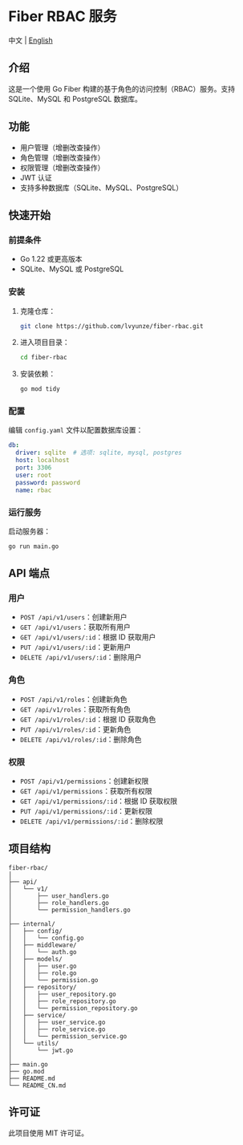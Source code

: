 # Fiber RBAC 服务

中文 | [English](README.md)

## 介绍
这是一个使用 Go Fiber 构建的基于角色的访问控制（RBAC）服务。支持 SQLite、MySQL 和 PostgreSQL 数据库。

## 功能
- 用户管理（增删改查操作）
- 角色管理（增删改查操作）
- 权限管理（增删改查操作）
- JWT 认证
- 支持多种数据库（SQLite、MySQL、PostgreSQL）

## 快速开始

### 前提条件
- Go 1.22 或更高版本
- SQLite、MySQL 或 PostgreSQL

### 安装
1. 克隆仓库：
   ```bash
   git clone https://github.com/lvyunze/fiber-rbac.git
   ```
2. 进入项目目录：
   ```bash
   cd fiber-rbac
   ```
3. 安装依赖：
   ```bash
   go mod tidy
   ```

### 配置
编辑 `config.yaml` 文件以配置数据库设置：

```yaml
db:
  driver: sqlite  # 选项: sqlite, mysql, postgres
  host: localhost
  port: 3306
  user: root
  password: password
  name: rbac
```

### 运行服务
启动服务器：
```bash
go run main.go
```

## API 端点

### 用户
- `POST /api/v1/users`：创建新用户
- `GET /api/v1/users`：获取所有用户
- `GET /api/v1/users/:id`：根据 ID 获取用户
- `PUT /api/v1/users/:id`：更新用户
- `DELETE /api/v1/users/:id`：删除用户

### 角色
- `POST /api/v1/roles`：创建新角色
- `GET /api/v1/roles`：获取所有角色
- `GET /api/v1/roles/:id`：根据 ID 获取角色
- `PUT /api/v1/roles/:id`：更新角色
- `DELETE /api/v1/roles/:id`：删除角色

### 权限
- `POST /api/v1/permissions`：创建新权限
- `GET /api/v1/permissions`：获取所有权限
- `GET /api/v1/permissions/:id`：根据 ID 获取权限
- `PUT /api/v1/permissions/:id`：更新权限
- `DELETE /api/v1/permissions/:id`：删除权限

## 项目结构
```
fiber-rbac/
│
├── api/
│   └── v1/
│       ├── user_handlers.go
│       ├── role_handlers.go
│       └── permission_handlers.go
│
├── internal/
│   ├── config/
│   │   └── config.go
│   ├── middleware/
│   │   └── auth.go
│   ├── models/
│   │   ├── user.go
│   │   ├── role.go
│   │   └── permission.go
│   ├── repository/
│   │   ├── user_repository.go
│   │   ├── role_repository.go
│   │   └── permission_repository.go
│   ├── service/
│   │   ├── user_service.go
│   │   ├── role_service.go
│   │   └── permission_service.go
│   └── utils/
│       └── jwt.go
│
├── main.go
├── go.mod
├── README.md
└── README_CN.md
```

## 许可证
此项目使用 MIT 许可证。 